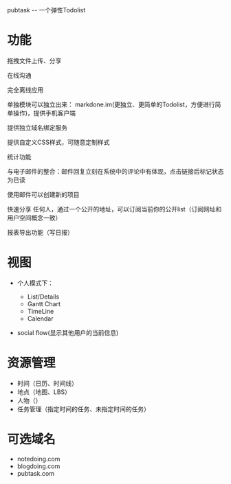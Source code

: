 pubtask  -- 一个弹性Todolist

功能
====

拖拽文件上传、分享

在线沟通

完全离线应用

单独模块可以独立出来：
markdone.im(更独立、更简单的Todolist，方便进行简单操作)，提供手机客户端

提供独立域名绑定服务

提供自定义CSS样式，可随意定制样式

统计功能

与电子邮件的整合：邮件回复立刻在系统中的评论中有体现，点击链接后标记状态为已读

使用邮件可以创建新的项目

快速分享
任何人，通过一个公开的地址，可以订阅当前你的公开list（订阅网址和用户空间概念一致）

报表导出功能（写日报）


视图
====

* 个人模式下：

	* List/Details
	* Gantt Chart
	* TimeLine
	* Calendar

* social flow(显示其他用户的当前信息)


资源管理
====

* 时间（日历、时间线）
* 地点（地图、LBS）
* 人物（）
* 任务管理（指定时间的任务、未指定时间的任务）



可选域名
====
* notedoing.com
* blogdoing.com
* pubtask.com
